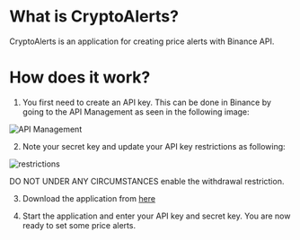 # What is CryptoAlerts?

CryptoAlerts is an application for creating price alerts with Binance API.

# How does it work?

1. You first need to create an API key. This can be done in Binance by going to the API Management as seen in the following image:

![API Management](https://github.com/LePython/CryptoAlerts/blob/master/Images/accapi.png)

2. Note your secret key and update your API key restrictions as following:

![restrictions](https://github.com/LePython/CryptoAlerts/blob/master/Images/restrictions.png)

DO NOT UNDER ANY CIRCUMSTANCES enable the withdrawal restriction.

3. Download the application from [here](https://github.com/LePython/CryptoAlerts/releases/tag/v0.1-beta)

4. Start the application and enter your API key and secret key. You are now ready to set some price alerts.


